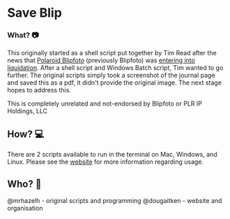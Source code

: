 # Save Blip

### What? 📷

This originally started as a shell script put together by Tim Read after the news that [Polaroid Blipfoto](https://www.polaroidblipfoto.com/) (previously Blipfoto) was [entering into liquidation](http://www.edinburghnews.scotsman.com/what-s-on/blipfoto-enters-liquidation-amid-funding-issues-1-3719772#axzz3r1vyxL00).
After a shell script and Windows Batch script, Tim wanted to go further. The original scripts simply took a screenshot of the journal page and saved this as a pdf, it didn't provide the original image. The next stage hopes to address this.

This is completely unrelated and not-endorsed by Blipfoto or PLR IP Holdings, LLC

## How? 💻

There are 2 scripts available to run in the terminal on Mac, Windows, and Linux. Please see the [website](https://www.dougaitken.co.uk/Save-Blip/) for more information regarding usage.

## Who? 👨

@mrhazelh - original scripts and programming
@dougaitken - website and organisation
